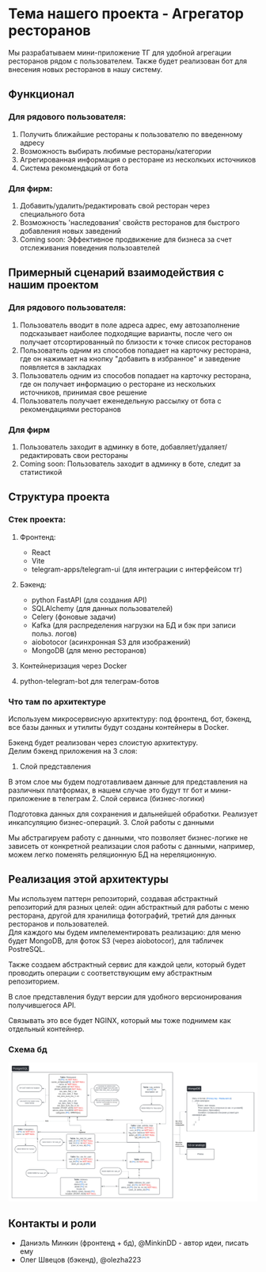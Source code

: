 # Тема нашего проекта - Агрегатор ресторанов

Мы разрабатываем мини-приложение ТГ для удобной агрегации ресторанов рядом с пользователем.
Также будет реализован бот для внесения новых ресторанов в нашу систему.

## Функционал

### Для рядового пользователя:
1. Получить ближайшие рестораны к пользователю по введенному адресу 
2. Возможность выбирать любимые рестораны/категории
3. Агрегированная информация о ресторане из несколкьих источников 
4. Система рекомендаций от бота

### Для фирм:
1. Добавить/удалить/редактировать свой ресторан через специального бота 
2. Возможность 'наследования' свойств ресторанов для быстрого добавления новых заведений 
3. Coming soon: Эффективное продвижение для бизнеса за счет отслеживания поведения пользоавтелей 

## Примерный сценарий взаимодействия с нашим проектом

### Для рядового пользователя:

1. Пользователь вводит в поле адреса адрес, ему автозаполнение подсказывает наиболее подходящие варианты, после чего он получает отсортированный по близости к точке список ресторанов
2. Пользователь одним из способов попадает на карточку ресторана, где он нажимает на кнопку "добавить в избранное" и заведение появляется в закладках
3. Пользователь одним из способов попадает на карточку ресторана, где он получает информацию о ресторане из нескольких источников, принимая свое решение
4. Пользователь получает еженедельную рассылку от бота с рекомендациями ресторанов

### Для фирм

1. Пользователь заходит в админку в боте, добавляет/удаляет/редактировать свои рестораны
2. Coming soon: Пользователь заходит в админку в боте, следит за статистикой


## Структура проекта

### Стек проекта:

1. Фронтенд: 
   - React
   - Vite
   - telegram-apps/telegram-ui (для интеграции с интерфейсом тг) 
2. Бэкенд: 
   - python FastAPI (для создания API)
   - SQLAlchemy (для данных пользователей)
   - Celery (фоновые задачи)
   - Kafka (для распределения нагрузки на БД и бэк при записи польз. логов)
   - aiobotocor (асинхронная S3 для изображений)
   - MongoDB (для меню ресторанов)

3. Контейнеризация через Docker
4. python-telegram-bot для телеграм-ботов

### Что там по архитектуре

Используем микросервисную архитектуру: под фронтенд, бот, бэкенд, все базы данных и утилиты будут созданы контейнеры в Docker.

Бэкенд будет реализован через слоистую архитектуру. \
Делим бэкенд приложения на 3 слоя:
1. Слой представления

В этом слое мы будем подготавливаем данные для представления на различных платформах, в нашем случае это будут тг бот и мини-приложение в телеграм
2. Слой сервиса (бизнес-логики)

Подготовка данных для сохранения и дальнейшей обработки. Реализует инкапсуляцию бизнес-операций.
3. Слой работы с данными

Мы абстрагируем работу с данными, что позволяет бизнес-логике не зависеть от конкретной реализации слоя работы с данными, например, можем легко поменять реляционную БД на нереляционную.

## Реализация этой архитектуры

Мы используем паттерн репозиторий, создавая абстрактный репозиторий для разных целей: один абстрактный для работы с меню ресторана, другой для хранилища фотографий, третий для данных ресторанов и пользователей. \
Для каждого мы будем импелементировать реализацию: для меню будет MongoDB, для фоток S3 (через aiobotocor), для табличек PostreSQL.

Также создаем абстрактный сервис для каждой цели, который будет проводить операции с соответствующим ему абстрактным репозиторием.

В слое представления будут версии для удобного версионирования получившегося API.

Связывать это все будет NGINX, который мы тоже поднимем как отдельный контейнер.

### Схема бд
![](db_schema.png)


## Контакты и роли

- Даниэль Минкин (фронтенд + бд), @MinkinDD - автор идеи, писать ему
- Олег Швецов (бэкенд), @olezha223 
